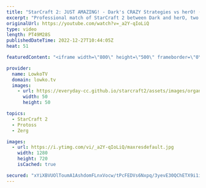 ```yaml
---
title: "StarCraft 2: JUST AMAZING! - Dark's CRAZY Strategies vs herO! (Best-of-5)"
excerpt: "Professional match of StarCraft 2 between Dark and herO, two of the best players in SC2. In these games Dark decides to throw all that he knows at herO, as he goes for strategies that sometimes just don't make a lot of sense.  Support my work on Patreon: https://www.patreon.com/lowkotv Become a YouTube"
originalUrl: https://youtube.com/watch?v=_a2Y-qIoLiQ
type: video
length: PT49M28S
publishedDateTime: 2022-12-27T10:44:05Z
heat: 51

featuredContent: "<iframe width=\"800\" height=\"500\" frameborder=\"0\" src=\"https://www.youtube.com/embed/_a2Y-qIoLiQ\" allow=\"accelerometer; autoplay; encrypted-media; gyroscope; picture-in-picture\" allowfullscreen></iframe>"

provider:
  name: LowkoTV
  domain: lowko.tv
  images:
    - url: https://everyday-cc.github.io/starcraft2/assets/images/organizations/lowko.tv-50x50.jpg
      width: 50
      height: 50

topics:
  - StarCraft 2
  - Protoss
  - Zerg

images:
  - url: https://i.ytimg.com/vi/_a2Y-qIoLiQ/maxresdefault.jpg
    width: 1280
    height: 720
    isCached: true

secured: "xYiXBVUOlToumA1AshdomFLnxVocw/tPcFEDVs6Nxpq/3yevE30QChETX9i1iYW/x4Vs6qtfNFXKCqbZNsbiJwnUSLjZpfIOTUX/G5lqGID9xc6oYBtpNGuLr0tmM5UjuVIoXwuYI/c5TX9F4AMlBkcNVP1JmJS7K8p2ccXiiirMtBkcJRUxmj1GXsdS9krF9z/oTfre6VxizTHHyMbCnjbUrHfgkrTZL8bDyQoK8M5gRv5/6nNhhg/zWldqdh1CySzBsDaatAsNZooZ69g/m6ZknIU51iIVT0MLN3Usf8IXUVNzp1zlUKrvL9b+jPRkvDkgoL+gLSv+a8MppuRC8/y0us4ofuC+hMuOtyKwtbBusw59CP/uOBmF6PxOuANuWn80lgTq5BMISYgrSXCxAwFY8v2rXgFEl7taTJ5+3K4=;b9yB2+j6jdVegOCw4VNf1g=="
---
```



